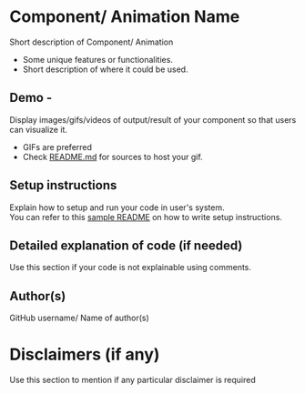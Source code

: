# Component/ Animation Name

Short description of Component/ Animation

-   Some unique features or functionalities.
-   Short description of where it could be used.

## Demo -

<!-- (Mandatory) -->

Display images/gifs/videos of output/result of your component so that users can visualize it.

-   GIFs are preferred
-   Check [README.md](README.md) for sources to host your gif.

## Setup instructions

Explain how to setup and run your code in user's system.  
You can refer to this [sample README](https://github.com/ALPHAVIO/WordNook/blob/master/README.md) on how to write setup instructions.

## Detailed explanation of code (if needed)

Use this section if your code is not explainable using comments.

## Author(s)

GitHub username/ Name of author(s)

# Disclaimers (if any)

Use this section to mention if any particular disclaimer is required
